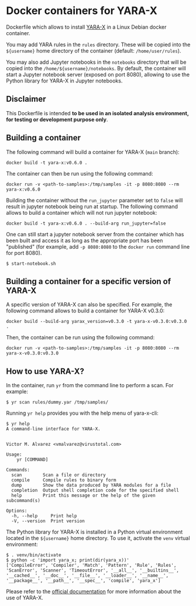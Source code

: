 # Docker containers for YARA-X

Dockerfile which allows to install [YARA-X](https://github.com/VirusTotal/yara-x) in a Linux Debian docker container.

You may add YARA rules in the ```rules``` directory. These will be copied into the ```${username}``` home directory of the container (default: ```/home/user/rules```).

You may also add Jupyter notebooks in the ```notebooks``` directory that will be copied into the ```/home/${username}/notebooks```. By default, the container will start a Jupyter notebook server (exposed on port 8080), allowing to use the Python library for YARA-X in Jupyter notebooks.


## Disclaimer

This Dockerfile is intended **to be used in an isolated analysis environment, for testing or development purpose only**.


## Building a container

The following command will build a container for YARA-X (```main``` branch):

```
docker build -t yara-x:v0.6.0 .
```

The container can then be run using the following command:

```
docker run -v <path-to-samples>:/tmp/samples -it -p 8080:8080 --rm yara-x:v0.6.0
```

Building the container without the ```run_jupyter``` parameter set to ```false``` will result in jupyter notebook being run at startup. The following command allows to build a container which will not run jupyter notebook:

```
docker build -t yara-x:v0.6.0 . --build-arg run_jupyter=false
```

One can still start a jupyter notebook server from the container which has been built and access it as long as the appropriate port has been "published" (for example, add ```-p 8080:8080``` to the ```docker run``` command line for port 8080).

```
$ start-notebook.sh
```


## Building a container for a specific version of YARA-X

A specific version of YARA-X can also be specified. For example, the following command allows to build a container for YARA-X v0.3.0:

```
docker build --build-arg yarax_version=v0.3.0 -t yara-x-v0.3.0:v0.3.0 .
```


Then, the container can be run using the following command:

```
docker run -v <path-to-samples>:/tmp/samples -it -p 8080:8080 --rm yara-x-v0.3.0:v0.3.0
```


## How to use YARA-X?

In the container, run ```yr``` from the command line to perform a scan. For example:

```
$ yr scan rules/dummy.yar /tmp/samples/
```


Running ```yr help``` provides you with the help menu of yara-x-cli:

```
$ yr help
A command-line interface for YARA-X.


Victor M. Alvarez <vmalvarez@virustotal.com>

Usage:
    yr [COMMAND]

Commands:
  scan        Scan a file or directory
  compile     Compile rules to binary form
  dump        Show the data produced by YARA modules for a file
  completion  Output shell completion code for the specified shell
  help        Print this message or the help of the given subcommand(s)

Options:
  -h, --help     Print help
  -V, --version  Print version
```

The Python library for YARA-X is installed in a Python virtual environment located in the ```${username}``` home directory. To use it, activate the ```venv``` virtual environment:


```
$ . venv/bin/activate
$ python -c 'import yara_x; print(dir(yara_x))'
['CompileError', 'Compiler', 'Match', 'Pattern', 'Rule', 'Rules', 'ScanError', 'Scanner', 'TimeoutError', '__all__', '__builtins__', '__cached__', '__doc__', '__file__', '__loader__', '__name__', '__package__', '__path__', '__spec__', 'compile', 'yara_x']

```

Please refer to the [official documentation](https://virustotal.github.io/yara-x/) for more information about the use of YARA-X.
